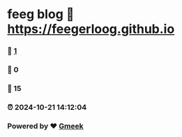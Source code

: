 # feeg blog :link: https://feegerloog.github.io 
### :page_facing_up: [1](https://feegerloog.github.io/tag.html) 
### :speech_balloon: 0 
### :hibiscus: 15 
### :alarm_clock: 2024-10-21 14:12:04 
### Powered by :heart: [Gmeek](https://github.com/Meekdai/Gmeek)
